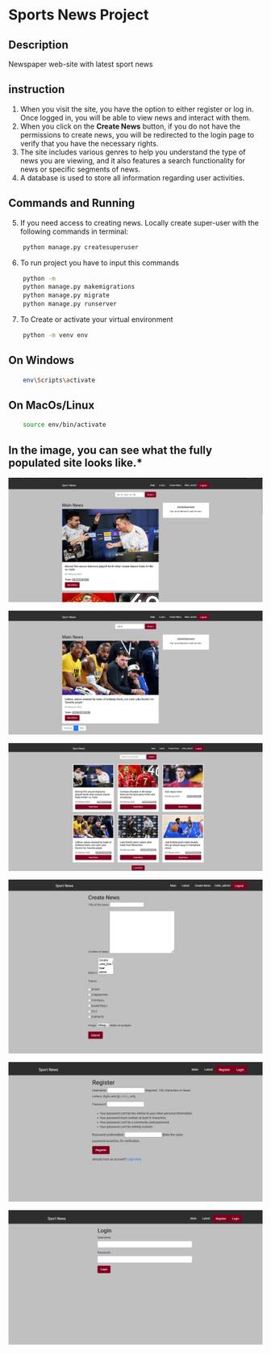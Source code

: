 # Sports News Project

## Description
Newspaper web-site with latest sport news
## instruction

1. When you visit the site, you have the option to either register or log in. Once logged in, you will be able to view news and interact with them.
2. When you click on the **Create News** button, if you do not have the permissions to create news, you will be redirected to the login page to verify that you have the necessary rights.
3. The site includes various genres to help you understand the type of news you are viewing, and it also features a search functionality for news or specific segments of news.
4. A database is used to store all information regarding user activities.

## Commands and Running
5.  If you need access to creating news. Locally create super-user with the following commands in terminal:
```sh
    python manage.py createsuperuser
```
6. To run project you have to input this commands
```sh
    python -m
    python manage.py makemigrations
    python manage.py migrate
    python manage.py runserver
```
7. To Create or activate your virtual environment
```sh
    python -m venv env
```
## On Windows
```sh
    env\Scripts\activate
```
## On MacOs/Linux
```sh
    source env/bin/activate
```
## In the image, you can see what the fully populated site looks like.*

    

![img.png](img.png)

![img_1.png](img_1.png)

![img_2.png](img_2.png)

![img_3.png](img_3.png)

![img_4.png](img_4.png)

![img_5.png](img_5.png)